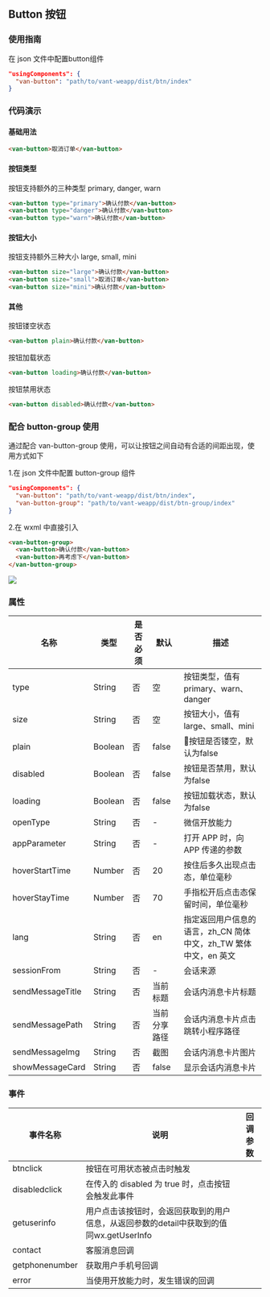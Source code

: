 ## Button 按钮

### 使用指南
在 json 文件中配置button组件
```json
"usingComponents": {
  "van-button": "path/to/vant-weapp/dist/btn/index"
}
```

### 代码演示

#### 基础用法
```html
<van-button>取消订单</van-button>
```

#### 按钮类型
按钮支持额外的三种类型 primary, danger, warn
```html
<van-button type="primary">确认付款</van-button>
<van-button type="danger">确认付款</van-button>
<van-button type="warn">确认付款</van-button>
```

#### 按钮大小
按钮支持额外三种大小 large, small, mini
```html
<van-button size="large">确认付款</van-button>
<van-button size="small">取消订单</van-button>
<van-button size="mini">确认付款</van-button>
```

#### 其他
按钮镂空状态
```html
<van-button plain>确认付款</van-button>
```

按钮加载状态
```html
<van-button loading>确认付款</van-button>
```

按钮禁用状态
```html
<van-button disabled>确认付款</van-button>
```

### 配合 button-group 使用
通过配合 van-button-group 使用，可以让按钮之间自动有合适的间距出现，使用方式如下

1.在 json 文件中配置 button-group 组件
```json
"usingComponents": {
  "van-button": "path/to/vant-weapp/dist/btn/index",
  "van-button-group": "path/to/vant-weapp/dist/btn-group/index"
}
```
2.在 wxml 中直接引入
```html
<van-button-group>
  <van-button>确认付款</van-button>
  <van-button>再考虑下</van-button>
</van-button-group>
```

![](https://img.yzcdn.cn/public_files/2017/02/08/1b1e39ed3dc6b63519a68ba1e2650cfc.png)

### 属性

| 名称     | 类型    | 是否必须  | 默认  | 描述   |
|---------|---------|----------|------|-------|
| type    | String  | 否       | 空 | 按钮类型，值有primary、warn、danger |
| size    | String  | 否       | 空 | 按钮大小，值有large、small、mini |
| plain   | Boolean | 否       | false | 按钮是否镂空，默认为false |
| disabled | Boolean | 否      | false | 按钮是否禁用，默认为false |
| loading | Boolean | 否       | false | 按钮加载状态，默认为false |
| openType | String | 否       | - | 微信开放能力 |
| appParameter | String | 否   | - | 打开 APP 时，向 APP 传递的参数 |
| hoverStartTime | Number | 否   | 20 | 按住后多久出现点击态，单位毫秒	 |
| hoverStayTime | Number | 否   | 70 | 手指松开后点击态保留时间，单位毫秒	 |
| lang | String | 否   | en | 指定返回用户信息的语言，zh_CN 简体中文，zh_TW 繁体中文，en 英文 |
| sessionFrom | String | 否   | - | 会话来源 |
| sendMessageTitle | String | 否   | 当前标题 | 会话内消息卡片标题 |
| sendMessagePath | String | 否   | 当前分享路径 | 会话内消息卡片点击跳转小程序路径	 |
| sendMessageImg | String | 否   | 截图 | 会话内消息卡片图片 |
| showMessageCard | String | 否   | false | 显示会话内消息卡片 |

### 事件
| 事件名称       | 说明      | 回调参数       |
|-----------|-----------|-----------|
|  btnclick  | 按钮在可用状态被点击时触发 | |
|  disabledclick  | 在传入的 disabled 为 true 时，点击按钮会触发此事件 | |
|  getuserinfo  | 用户点击该按钮时，会返回获取到的用户信息，从返回参数的detail中获取到的值同wx.getUserInfo | |
|  contact  | 客服消息回调 | |
|  getphonenumber  | 获取用户手机号回调 | |
|  error  | 当使用开放能力时，发生错误的回调 | |
